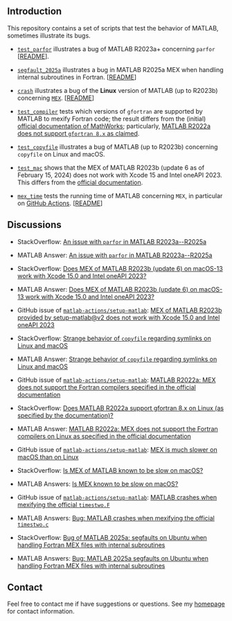## Introduction

This repository contains a set of scripts that test the behavior of MATLAB, sometimes illustrate its bugs.

- [`test_parfor`](https://github.com/zequipe/test_matlab/tree/master/test_parfor) illustrates a bug
  of MATLAB R2023a+ concerning `parfor` [[README](https://https://github.com/zequipe/test_matlab/blob/master/test_parfor/README.md)].

- [`segfault_2025a`](https://github.com/zequipe/test_matlab/tree/master/segfault_2025a) illustrates
  a bug in MATLAB R2025a MEX when handling internal subroutines in Fortran. [[README](https://github.com/zequipe/test_matlab/blob/master/segfault_2025a/README.md)]

- [`crash`](https://github.com/equipez/test_matlab/blob/master/crash) illustrates a bug of
the **Linux** version of MATLAB (up to R2023b) concerning [`MEX`](https://www.mathworks.com/help/matlab/ref/mex.html).
[[README](https://github.com/equipez/test_matlab/blob/master/crash/README.md)]

- [`test_compiler`](https://github.com/zequipe/test_matlab/blob/master/.github/workflows/test_compiler.yml) tests which versions of `gfortran` are supported by MATLAB to mexify Fortran code; the result differs from the (initial) [official documentation of MathWorks](https://www.mathworks.com/support/requirements/supported-compilers.html); particularly, [MATLAB R2022a does not support `gfortran 8.x` as claimed](https://www.mathworks.com/matlabcentral/answers/1674509-bug-in-matlab-r2022a-mex-does-not-support-gfortran-8-x-as-specified-in-the-official-documentation).

- [`test_copyfile`](https://github.com/zequipe/test_matlab/blob/master/copyfile/test_copyfile.m)
  illustrates a bug of MATLAB (up to R2023b) concerning `copyfile` on Linux and macOS.

- [`test_mac`](https://github.com/zequipe/test_matlab/tree/master/test_mac) shows that the MEX of MATLAB R2023b (update 6 as of February 15, 2024) does not work with Xcode 15 and Intel oneAPI 2023. This differs from the [official documentation](https://www.mathworks.com/support/requirements/supported-compilers-mac.html).

- [`mex_time`](https://github.com/equipez/test_matlab/blob/master/mex_time) tests the
running time of MATLAB concerning `MEX`,
in particular on [GitHub Actions](https://github.com/equipez/test_matlab/actions/workflows/mex_time.yml).
[[README](https://github.com/equipez/test_matlab/blob/master/mex_time/README.md)]

## Discussions

- StackOverflow: [An issue with `parfor` in MATLAB R2023a--R2025a](https://stackoverflow.com/questions/79768366/an-issue-with-parfor-in-matlab-r2023a-r2025a)

- MATLAB Answer: [An issue with `parfor` in MATLAB R2023a--R2025a](https://www.mathworks.com/matlabcentral/answers/2180029-an-issue-with-parfor-in-matlab-r2023a-r2025a)

- StackOverflow: [Does MEX of MATLAB R2023b (update 6) on macOS-13 work with Xcode 15.0 and Intel oneAPI 2023?](https://stackoverflow.com/questions/77998520/does-mex-of-matlab-r2023b-update-6-work-with-xcode-15-0-and-intel-oneapi-2023)

- MATLAB Answer: [Does MEX of MATLAB R2023b (update 6) on macOS-13 work with Xcode 15.0 and Intel oneAPI 2023?](https://www.mathworks.com/matlabcentral/answers/2082233-does-mex-of-matlab-r2023b-update-6-on-macos-13-work-with-xcode-15-0-and-intel-oneapi-2023)

- GitHub issue of [`matlab-actions/setup-matlab`](https://github.com/matlab-actions/setup-matlab):
[MEX of MATLAB R2023b provided by setup-matlab@v2 does not work with Xcode 15.0 and Intel oneAPI 2023](https://github.com/matlab-actions/setup-matlab/issues/96)

- StackOverflow: [Strange behavior of `copyfile` regarding symlinks on Linux and macOS](https://stackoverflow.com/questions/77340268/strange-behavior-of-copyfile-regarding-symlinks-on-linux-and-macos)

- MATLAB Answer: [Strange behavior of `copyfile` regarding symlinks on Linux and macOS](https://www.mathworks.com/matlabcentral/answers/2036891-strange-behavior-of-copyfile-regarding-symlinks-on-linux-and-macos?s_tid=srchtitle)

- GitHub issue of [`matlab-actions/setup-matlab`](https://github.com/matlab-actions/setup-matlab):
[MATLAB R2022a: MEX does not support the Fortran compilers specified in the official documentation](https://github.com/matlab-actions/setup-matlab/issues/33)

- StackOverflow: [Does MATLAB R2022a support gfortran 8.x on Linux (as specified by the documentation)?](https://stackoverflow.com/questions/71552747/does-matlab-r2022a-support-gfortran-8-x-on-linux-as-specified-by-the-documentat)

- MATLAB Answer: [MATLAB R2022a: MEX does not support the Fortran compilers on Linux as specified in the official documentation](https://www.mathworks.com/matlabcentral/answers/1674509-matlab-r2022a-mex-does-not-support-the-fortran-compilers-on-linux-as-specified-in-the-official-docu)

- GitHub issue of [`matlab-actions/setup-matlab`](https://github.com/matlab-actions/setup-matlab):
[MEX is much slower on macOS than on Linux](https://github.com/matlab-actions/setup-matlab/issues/30)

- StackOverflow: [Is MEX of MATLAB known to be slow on macOS?](https://stackoverflow.com/questions/71274732/is-mex-of-matlab-known-to-be-slow-on-macos)

- MATLAB Answers: [Is MEX known to be slow on macOS?](https://www.mathworks.com/matlabcentral/answers/1658820-is-mex-known-to-be-slow-on-macos?)

- GitHub issue of [`matlab-actions/setup-matlab`](https://github.com/matlab-actions/setup-matlab):
[MATLAB crashes when mexifying the official `timestwo.F`](https://github.com/matlab-actions/overview/issues/7)

- MATLAB Answers: [Bug: MATLAB crashes when mexifying the official `timestwo.c`](https://www.mathworks.com/matlabcentral/answers/1651930-bug-matlab-crashes-when-mexifying-the-official-timestwo-c)

- StackOverflow: [Bug of MATLAB 2025a: segfaults on Ubuntu when handling Fortran MEX files with internal subroutines](https://stackoverflow.com/questions/79699706/bug-of-matlab-2025a-segfaults-on-ubuntu-when-handling-fortran-mex-files-with-in)

- MATLAB Answers: [Bug: MATLAB 2025a segfaults on Ubuntu when handling Fortran MEX files with internal subroutines](https://www.mathworks.com/matlabcentral/answers/2178414-bug-matlab-2025a-segfaults-on-ubuntu-when-handling-fortran-mex-files-with-internal-subroutines)


## Contact

Feel free to contact me if have suggestions or questions.
See my [homepage](https://www.zhangzk.net) for contact information.
